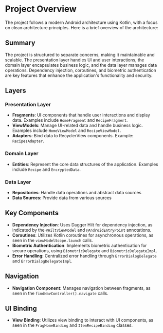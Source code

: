 # Project Overview

The project follows a modern Android architecture using Kotlin, with a focus on clean architecture principles. Here is a brief overview of the architecture:

## Summary

The project is structured to separate concerns, making it maintainable and scalable. The presentation layer handles UI and user interactions, the domain layer encapsulates business logic, and the data layer manages data operations. Dependency injection, coroutines, and biometric authentication are key features that enhance the application's functionality and security.

## Layers

### Presentation Layer
- **Fragments**: UI components that handle user interactions and display data. Examples include `HomeFragment` and `RecipeFragment`.
- **ViewModels**: Manage UI-related data and handle business logic. Examples include `HomeViewModel` and `RecipeViewModel`.
- **Adapters**: Bind data to RecyclerView components. Example: `RecipesAdapter`.

### Domain Layer
- **Entities**: Represent the core data structures of the application. Examples include `Recipe` and `EncryptedData`.


### Data Layer
- **Repositories**: Handle data operations and abstract data sources. 
- **Data Sources**: Provide data from various sources 

## Key Components

- **Dependency Injection**: Uses Dagger Hilt for dependency injection, as indicated by the `@HiltViewModel` and `@AndroidEntryPoint` annotations.
- **Coroutines**: Utilizes Kotlin coroutines for asynchronous operations, as seen in the `viewModelScope.launch` calls.
- **Biometric Authentication**: Implements biometric authentication for secure operations, using `BiometricDelegate` and `BiometricDelegateImpl`.
- **Error Handling**: Centralized error handling through `ErrorDialogDelegate` and `ErrorDialogDelegateImpl`.

## Navigation

- **Navigation Component**: Manages navigation between fragments, as seen in the `findNavController().navigate` calls.

## UI Binding

- **View Binding**: Utilizes view binding to interact with UI components, as seen in the `FragHomeBinding` and `ItemRecipeBinding` classes.

